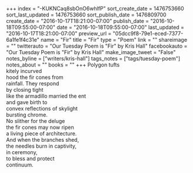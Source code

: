+++
index = "-KUKNCaq8sbOnO6whlfP"
sort_create_date = 1476753660
sort_last_updated = 1476753660
sort_publish_date = 1476809700
create_date = "2016-10-17T18:21:00-07:00"
publish_date = "2016-10-18T09:55:00-07:00"
date = "2016-10-18T09:55:00-07:00"
last_updated = "2016-10-17T18:21:00-07:00"
preview_url = "05dcc9f8-79e1-eced-7377-6a1fe1f4c31e"
name = "Fir"
title = "Fir"
type = "Poem"
link = ""
shareimage = ""
twitterauto = "Our Tuesday Poem is \"Fir\" by Kris Hall"
facebookauto = "Our Tuesday Poem is \"Fir\" by Kris Hall"
make_image_tweet = "False"
notes_byline = ["writers/kris-hall"]
tags_notes = ["tags/tuesday-poem"]
notes_about = ""
books = ""
+++
Polygon tufts<br>
kitely incurved<br>
hood the fir cones from<br>
rainfall. They respond<br>
by closing tight<br>
like the armadillo married the ent<br>
and gave birth to<br>
convex reflections of skylight<br>
bursting chrome.<br>
No slither for the deluge<br>
the fir cones may now ripen<br>
a living piece of architecture.<br>
And when the branches shed,<br>
the needles burn in captivity,<br>
in ceremony,<br>
to bless and protect<br>
continuum.
